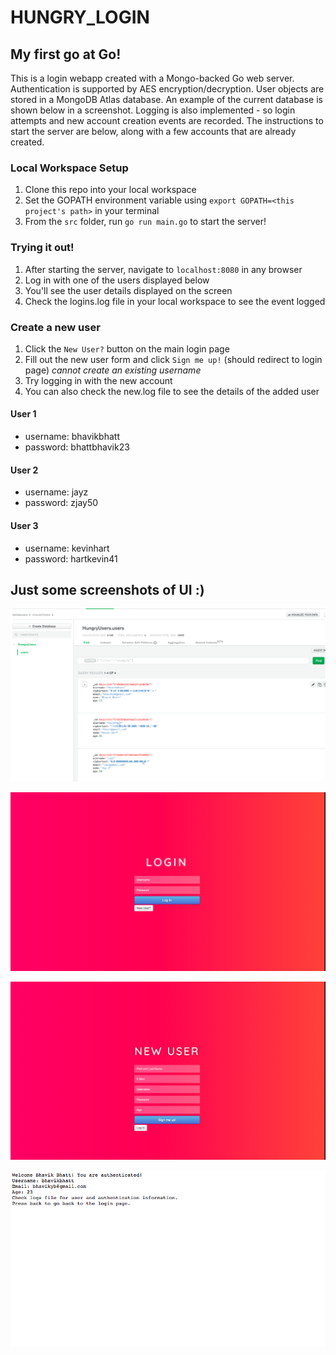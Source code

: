 # HUNGRY_LOGIN

## My first go at Go!

This is a login webapp created with a Mongo-backed Go web server. Authentication is supported by AES encryption/decryption. User objects are stored in a MongoDB Atlas database. An example of the current database is shown below in a screenshot. Logging is also implemented - so login attempts and new account creation events are recorded. The instructions to start the server are below, along with a few accounts that are already created. 

### Local Workspace Setup
1. Clone this repo into your local workspace
2. Set the GOPATH environment variable using `export GOPATH=<this project's path>` in your terminal
3. From the `src` folder, run `go run main.go` to start the server!

### Trying it out!
1. After starting the server, navigate to `localhost:8080` in any browser
2. Log in with one of the users displayed below
3. You'll see the user details displayed on the screen
4. Check the logins.log file in your local workspace to see the event logged

### Create a new user
1. Click the `New User?` button on the main login page
2. Fill out the new user form and click `Sign me up!` (should redirect to login page) *cannot create an existing username*
3. Try logging in with the new account
4. You can also check the new.log file to see the details of the added user



#### User 1
  * username: bhavikbhatt
  * password: bhattbhavik23
  
#### User 2
  * username: jayz
  * password: zjay50

#### User 3
  * username: kevinhart
  * password: hartkevin41


## Just some screenshots of UI :)

![User model shown in MongoDB Atlas UI](https://github.com/BhavikBhatt/HUNGRY_LOGIN/blob/master/pkg/Screen%20Shot%202020-08-15%20at%2010.30.52%20PM.png)

![Login Page](https://github.com/BhavikBhatt/HUNGRY_LOGIN/blob/master/pkg/Screen%20Shot%202020-08-16%20at%204.41.43%20PM.png)

![Create Account Page](https://github.com/BhavikBhatt/HUNGRY_LOGIN/blob/master/pkg/Screen%20Shot%202020-08-16%20at%204.41.48%20PM.png)

![Response from Login](https://github.com/BhavikBhatt/HUNGRY_LOGIN/blob/master/pkg/Screen%20Shot%202020-08-16%20at%204.42.30%20PM.png)
